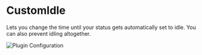 # CustomIdle

Lets you change the time until your status gets automatically set to idle. You can also prevent idling altogether.

![Plugin Configuration](https://github.com/Vendicated/Yuricord/assets/45801973/4e5259b2-18e0-42e5-b69f-efc672ce1e0b)

